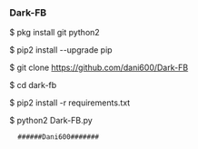### Dark-FB

$ pkg install git python2

$ pip2 install --upgrade pip

$ git clone https://github.com/dani600/Dark-FB

$ cd dark-fb

$ pip2 install -r requirements.txt

$ python2 Dark-FB.py



      ######Dani600#######
